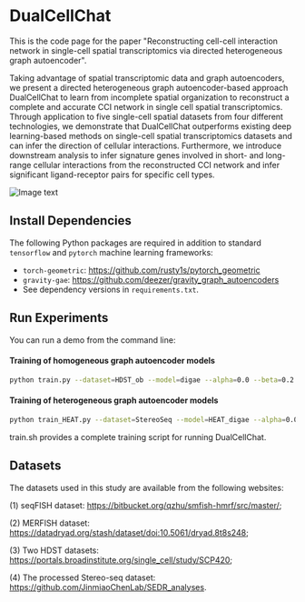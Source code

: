 # DualCellChat


This is the code page for the paper "Reconstructing cell-cell interaction network in single-cell spatial transcriptomics via directed heterogeneous graph autoencoder".

Taking advantage of spatial transcriptomic data and graph autoencoders, we present a directed heterogeneous graph autoencoder-based approach DualCellChat to learn from incomplete spatial organization to reconstruct a complete and accurate CCI network in single cell spatial transcriptomics. Through application to five single-cell spatial datasets from four different technologies, we demonstrate that DualCellChat outperforms existing deep learning-based methods on single-cell spatial transcriptomics datasets and can infer the direction of cellular interactions. Furthermore, we introduce downstream analysis to infer signature genes involved in short- and long-range cellular interactions from the reconstructed CCI network and infer significant ligand-receptor pairs for specific cell types.

![Image text](https://github.com/JinxianHu/DualCellChat/blob/main/figures/fig1.png)

## Install Dependencies
The following Python packages are required in addition to standard `tensorflow` and `pytorch` machine learning frameworks:
- `torch-geometric`: https://github.com/rusty1s/pytorch_geometric
- `gravity-gae`: https://github.com/deezer/gravity_graph_autoencoders
- See dependency versions in `requirements.txt`.

## Run Experiments
You can run a demo from the command line:

#### Training of homogeneous graph autoencoder models
```bash
python train.py --dataset=HDST_ob --model=digae --alpha=0.0 --beta=0.2 --epochs=40 --nb_run=5 --logfile=digae_HDST_ob_grid_search.json --learning_rate=0.005 --hidden=64 --dimension=32 --validate=True
```

#### Training of heterogeneous graph autoencoder models
```bash
python train_HEAT.py --dataset=StereoSeq --model=HEAT_digae --alpha=0.0 --beta=0.2 --epochs=40 --nb_run=5 --logfile=HEAT_digae_StereoSeq_grid_search.json --learning_rate=0.005 --hidden=64 --dimension=32 --validate=True
```

train.sh provides a complete training script for running DualCellChat.

## Datasets

The datasets used in this study are available from the following websites: 

(1) seqFISH dataset: https://bitbucket.org/qzhu/smfish-hmrf/src/master/; 

(2) MERFISH dataset: https://datadryad.org/stash/dataset/doi:10.5061/dryad.8t8s248;

(3) Two HDST datasets: https://portals.broadinstitute.org/single_cell/study/SCP420;

(4) The processed Stereo-seq dataset: https://github.com/JinmiaoChenLab/SEDR_analyses. 

